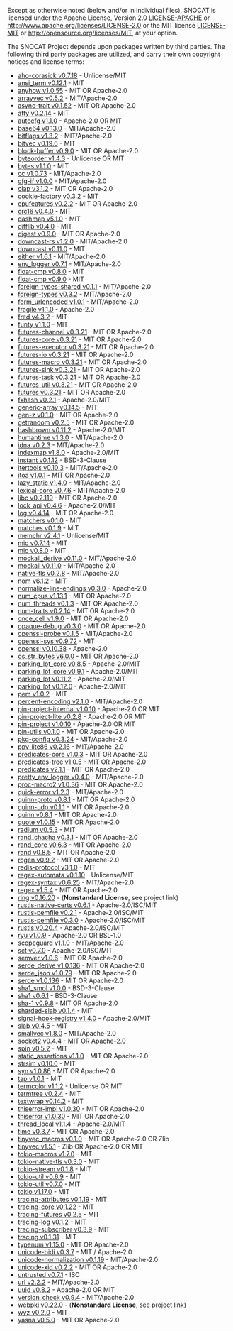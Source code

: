 Except as otherwise noted (below and/or in individual files), SNOCAT is
licensed under the Apache License, Version 2.0 [LICENSE-APACHE](LICENSE-APACHE) or
http://www.apache.org/licenses/LICENSE-2.0 or the MIT license
[LICENSE-MIT](LICENSE-MIT) or http://opensource.org/licenses/MIT, at your option.


The SNOCAT Project depends upon packages written by third parties.
The following third party packages are utilized, and carry
their own copyright notices and license terms:


* [aho-corasick v0.7.18](https://github.com/BurntSushi/aho-corasick) - Unlicense/MIT
* [ansi_term v0.12.1](https://github.com/ogham/rust-ansi-term) - MIT
* [anyhow v1.0.55](https://github.com/dtolnay/anyhow) - MIT OR Apache-2.0
* [arrayvec v0.5.2](https://github.com/bluss/arrayvec) - MIT/Apache-2.0
* [async-trait v0.1.52](https://github.com/dtolnay/async-trait) - MIT OR Apache-2.0
* [atty v0.2.14](https://github.com/softprops/atty) - MIT
* [autocfg v1.1.0](https://github.com/cuviper/autocfg) - Apache-2.0 OR MIT
* [base64 v0.13.0](https://github.com/marshallpierce/rust-base64) - MIT/Apache-2.0
* [bitflags v1.3.2](https://github.com/bitflags/bitflags) - MIT/Apache-2.0
* [bitvec v0.19.6](https://github.com/myrrlyn/bitvec) - MIT
* [block-buffer v0.9.0](https://github.com/RustCrypto/utils) - MIT OR Apache-2.0
* [byteorder v1.4.3](https://github.com/BurntSushi/byteorder) - Unlicense OR MIT
* [bytes v1.1.0](https://github.com/tokio-rs/bytes) - MIT
* [cc v1.0.73](https://github.com/alexcrichton/cc-rs) - MIT/Apache-2.0
* [cfg-if v1.0.0](https://github.com/alexcrichton/cfg-if) - MIT/Apache-2.0
* [clap v3.1.2](https://github.com/clap-rs/clap) - MIT OR Apache-2.0
* [cookie-factory v0.3.2](https://github.com/rust-bakery/cookie-factory) - MIT
* [cpufeatures v0.2.2](https://github.com/RustCrypto/utils) - MIT OR Apache-2.0
* [crc16 v0.4.0](https://github.com/blackbeam/rust-crc16) - MIT
* [dashmap v5.1.0](https://github.com/xacrimon/dashmap) - MIT
* [difflib v0.4.0](https://github.com/DimaKudosh/difflib) - MIT
* [digest v0.9.0](https://github.com/RustCrypto/traits) - MIT OR Apache-2.0
* [downcast-rs v1.2.0](https://github.com/marcianx/downcast-rs) - MIT/Apache-2.0
* [downcast v0.11.0](https://github.com/fkoep/downcast-rs) - MIT
* [either v1.6.1](https://github.com/bluss/either) - MIT/Apache-2.0
* [env_logger v0.7.1](https://github.com/sebasmagri/env_logger/) - MIT/Apache-2.0
* [float-cmp v0.8.0](https://github.com/mikedilger/float-cmp) - MIT
* [float-cmp v0.9.0](https://github.com/mikedilger/float-cmp) - MIT
* [foreign-types-shared v0.1.1](https://github.com/sfackler/foreign-types) - MIT/Apache-2.0
* [foreign-types v0.3.2](https://github.com/sfackler/foreign-types) - MIT/Apache-2.0
* [form_urlencoded v1.0.1](https://github.com/servo/rust-url) - MIT/Apache-2.0
* [fragile v1.1.0](https://github.com/mitsuhiko/fragile) - Apache-2.0
* [fred v4.3.2](https://github.com/aembke/fred.rs) - MIT
* [funty v1.1.0](https://github.com/myrrlyn/funty) - MIT
* [futures-channel v0.3.21](https://github.com/rust-lang/futures-rs) - MIT OR Apache-2.0
* [futures-core v0.3.21](https://github.com/rust-lang/futures-rs) - MIT OR Apache-2.0
* [futures-executor v0.3.21](https://github.com/rust-lang/futures-rs) - MIT OR Apache-2.0
* [futures-io v0.3.21](https://github.com/rust-lang/futures-rs) - MIT OR Apache-2.0
* [futures-macro v0.3.21](https://github.com/rust-lang/futures-rs) - MIT OR Apache-2.0
* [futures-sink v0.3.21](https://github.com/rust-lang/futures-rs) - MIT OR Apache-2.0
* [futures-task v0.3.21](https://github.com/rust-lang/futures-rs) - MIT OR Apache-2.0
* [futures-util v0.3.21](https://github.com/rust-lang/futures-rs) - MIT OR Apache-2.0
* [futures v0.3.21](https://github.com/rust-lang/futures-rs) - MIT OR Apache-2.0
* [fxhash v0.2.1](https://github.com/cbreeden/fxhash) - Apache-2.0/MIT
* [generic-array v0.14.5](https://github.com/fizyk20/generic-array.git) - MIT
* [gen-z v0.1.0](https://github.com/Dessix/gen-z-rs) - MIT OR Apache-2.0
* [getrandom v0.2.5](https://github.com/rust-random/getrandom) - MIT OR Apache-2.0
* [hashbrown v0.11.2](https://github.com/rust-lang/hashbrown) - Apache-2.0/MIT
* [humantime v1.3.0]() - MIT/Apache-2.0
* [idna v0.2.3](https://github.com/servo/rust-url/) - MIT/Apache-2.0
* [indexmap v1.8.0](https://github.com/bluss/indexmap) - Apache-2.0/MIT
* [instant v0.1.12](https://github.com/sebcrozet/instant) - BSD-3-Clause
* [itertools v0.10.3](https://github.com/rust-itertools/itertools) - MIT/Apache-2.0
* [itoa v1.0.1](https://github.com/dtolnay/itoa) - MIT OR Apache-2.0
* [lazy_static v1.4.0](https://github.com/rust-lang-nursery/lazy-static.rs) - MIT/Apache-2.0
* [lexical-core v0.7.6](https://github.com/Alexhuszagh/rust-lexical/tree/master/lexical-core) - MIT/Apache-2.0
* [libc v0.2.119](https://github.com/rust-lang/libc) - MIT OR Apache-2.0
* [lock_api v0.4.6](https://github.com/Amanieu/parking_lot) - Apache-2.0/MIT
* [log v0.4.14](https://github.com/rust-lang/log) - MIT OR Apache-2.0
* [matchers v0.1.0](https://github.com/hawkw/matchers) - MIT
* [matches v0.1.9](https://github.com/SimonSapin/rust-std-candidates) - MIT
* [memchr v2.4.1](https://github.com/BurntSushi/memchr) - Unlicense/MIT
* [mio v0.7.14](https://github.com/tokio-rs/mio) - MIT
* [mio v0.8.0](https://github.com/tokio-rs/mio) - MIT
* [mockall_derive v0.11.0](https://github.com/asomers/mockall) - MIT/Apache-2.0
* [mockall v0.11.0](https://github.com/asomers/mockall) - MIT/Apache-2.0
* [native-tls v0.2.8](https://github.com/sfackler/rust-native-tls) - MIT/Apache-2.0
* [nom v6.1.2](https://github.com/Geal/nom) - MIT
* [normalize-line-endings v0.3.0](https://github.com/derekdreery/normalize-line-endings) - Apache-2.0
* [num_cpus v1.13.1](https://github.com/seanmonstar/num_cpus) - MIT OR Apache-2.0
* [num_threads v0.1.3](https://github.com/jhpratt/num_threads) - MIT OR Apache-2.0
* [num-traits v0.2.14](https://github.com/rust-num/num-traits) - MIT OR Apache-2.0
* [once_cell v1.9.0](https://github.com/matklad/once_cell) - MIT OR Apache-2.0
* [opaque-debug v0.3.0](https://github.com/RustCrypto/utils) - MIT OR Apache-2.0
* [openssl-probe v0.1.5](https://github.com/alexcrichton/openssl-probe) - MIT/Apache-2.0
* [openssl-sys v0.9.72](https://github.com/sfackler/rust-openssl) - MIT
* [openssl v0.10.38](https://github.com/sfackler/rust-openssl) - Apache-2.0
* [os_str_bytes v6.0.0](https://github.com/dylni/os_str_bytes) - MIT OR Apache-2.0
* [parking_lot_core v0.8.5](https://github.com/Amanieu/parking_lot) - Apache-2.0/MIT
* [parking_lot_core v0.9.1](https://github.com/Amanieu/parking_lot) - Apache-2.0/MIT
* [parking_lot v0.11.2](https://github.com/Amanieu/parking_lot) - Apache-2.0/MIT
* [parking_lot v0.12.0](https://github.com/Amanieu/parking_lot) - Apache-2.0/MIT
* [pem v1.0.2](https://github.com/jcreekmore/pem-rs.git) - MIT
* [percent-encoding v2.1.0](https://github.com/servo/rust-url/) - MIT/Apache-2.0
* [pin-project-internal v1.0.10](https://github.com/taiki-e/pin-project) - Apache-2.0 OR MIT
* [pin-project-lite v0.2.8](https://github.com/taiki-e/pin-project-lite) - Apache-2.0 OR MIT
* [pin-project v1.0.10](https://github.com/taiki-e/pin-project) - Apache-2.0 OR MIT
* [pin-utils v0.1.0](https://github.com/rust-lang-nursery/pin-utils) - MIT OR Apache-2.0
* [pkg-config v0.3.24](https://github.com/rust-lang/pkg-config-rs) - MIT/Apache-2.0
* [ppv-lite86 v0.2.16](https://github.com/cryptocorrosion/cryptocorrosion) - MIT/Apache-2.0
* [predicates-core v1.0.3](https://github.com/assert-rs/predicates-rs/tree/master/predicates-core) - MIT OR Apache-2.0
* [predicates-tree v1.0.5](https://github.com/assert-rs/predicates-rs/tree/master/predicates-tree) - MIT OR Apache-2.0
* [predicates v2.1.1](https://github.com/assert-rs/predicates-rs) - MIT OR Apache-2.0
* [pretty_env_logger v0.4.0](https://github.com/seanmonstar/pretty-env-logger) - MIT/Apache-2.0
* [proc-macro2 v1.0.36](https://github.com/dtolnay/proc-macro2) - MIT OR Apache-2.0
* [quick-error v1.2.3](http://github.com/tailhook/quick-error) - MIT/Apache-2.0
* [quinn-proto v0.8.1](https://github.com/quinn-rs/quinn) - MIT OR Apache-2.0
* [quinn-udp v0.1.1](https://github.com/quinn-rs/quinn) - MIT OR Apache-2.0
* [quinn v0.8.1](https://github.com/quinn-rs/quinn) - MIT OR Apache-2.0
* [quote v1.0.15](https://github.com/dtolnay/quote) - MIT OR Apache-2.0
* [radium v0.5.3](https://github.com/mystor/radium) - MIT
* [rand_chacha v0.3.1](https://github.com/rust-random/rand) - MIT OR Apache-2.0
* [rand_core v0.6.3](https://github.com/rust-random/rand) - MIT OR Apache-2.0
* [rand v0.8.5](https://github.com/rust-random/rand) - MIT OR Apache-2.0
* [rcgen v0.9.2](https://github.com/est31/rcgen) - MIT OR Apache-2.0
* [redis-protocol v3.1.0](https://github.com/aembke/redis-protocol.rs) - MIT
* [regex-automata v0.1.10](https://github.com/BurntSushi/regex-automata) - Unlicense/MIT
* [regex-syntax v0.6.25](https://github.com/rust-lang/regex) - MIT/Apache-2.0
* [regex v1.5.4](https://github.com/rust-lang/regex) - MIT OR Apache-2.0
* [ring v0.16.20](https://github.com/briansmith/ring) - (**Nonstandard License**, see project link)
* [rustls-native-certs v0.6.1](https://github.com/ctz/rustls-native-certs) - Apache-2.0/ISC/MIT
* [rustls-pemfile v0.2.1](https://github.com/rustls/pemfile) - Apache-2.0/ISC/MIT
* [rustls-pemfile v0.3.0](https://github.com/rustls/pemfile) - Apache-2.0/ISC/MIT
* [rustls v0.20.4](https://github.com/rustls/rustls) - Apache-2.0/ISC/MIT
* [ryu v1.0.9](https://github.com/dtolnay/ryu) - Apache-2.0 OR BSL-1.0
* [scopeguard v1.1.0](https://github.com/bluss/scopeguard) - MIT/Apache-2.0
* [sct v0.7.0](https://github.com/ctz/sct.rs) - Apache-2.0/ISC/MIT
* [semver v1.0.6](https://github.com/dtolnay/semver) - MIT OR Apache-2.0
* [serde_derive v1.0.136](https://github.com/serde-rs/serde) - MIT OR Apache-2.0
* [serde_json v1.0.79](https://github.com/serde-rs/json) - MIT OR Apache-2.0
* [serde v1.0.136](https://github.com/serde-rs/serde) - MIT OR Apache-2.0
* [sha1_smol v1.0.0](https://github.com/mitsuhiko/sha1-smol) - BSD-3-Clause
* [sha1 v0.6.1](https://github.com/mitsuhiko/sha1-smol) - BSD-3-Clause
* [sha-1 v0.9.8](https://github.com/RustCrypto/hashes) - MIT OR Apache-2.0
* [sharded-slab v0.1.4](https://github.com/hawkw/sharded-slab) - MIT
* [signal-hook-registry v1.4.0](https://github.com/vorner/signal-hook) - Apache-2.0/MIT
* [slab v0.4.5](https://github.com/tokio-rs/slab) - MIT
* [smallvec v1.8.0](https://github.com/servo/rust-smallvec) - MIT/Apache-2.0
* [socket2 v0.4.4](https://github.com/rust-lang/socket2) - MIT OR Apache-2.0
* [spin v0.5.2](https://github.com/mvdnes/spin-rs.git) - MIT
* [static_assertions v1.1.0](https://github.com/nvzqz/static-assertions-rs) - MIT OR Apache-2.0
* [strsim v0.10.0](https://github.com/dguo/strsim-rs) - MIT
* [syn v1.0.86](https://github.com/dtolnay/syn) - MIT OR Apache-2.0
* [tap v1.0.1](https://github.com/myrrlyn/tap) - MIT
* [termcolor v1.1.2](https://github.com/BurntSushi/termcolor) - Unlicense OR MIT
* [termtree v0.2.4](https://github.com/rust-cli/termtree) - MIT
* [textwrap v0.14.2](https://github.com/mgeisler/textwrap) - MIT
* [thiserror-impl v1.0.30](https://github.com/dtolnay/thiserror) - MIT OR Apache-2.0
* [thiserror v1.0.30](https://github.com/dtolnay/thiserror) - MIT OR Apache-2.0
* [thread_local v1.1.4](https://github.com/Amanieu/thread_local-rs) - Apache-2.0/MIT
* [time v0.3.7](https://github.com/time-rs/time) - MIT OR Apache-2.0
* [tinyvec_macros v0.1.0](https://github.com/Soveu/tinyvec_macros) - MIT OR Apache-2.0 OR Zlib
* [tinyvec v1.5.1](https://github.com/Lokathor/tinyvec) - Zlib OR Apache-2.0 OR MIT
* [tokio-macros v1.7.0](https://github.com/tokio-rs/tokio) - MIT
* [tokio-native-tls v0.3.0](https://github.com/tokio-rs/tls) - MIT
* [tokio-stream v0.1.8](https://github.com/tokio-rs/tokio) - MIT
* [tokio-util v0.6.9](https://github.com/tokio-rs/tokio) - MIT
* [tokio-util v0.7.0](https://github.com/tokio-rs/tokio) - MIT
* [tokio v1.17.0](https://github.com/tokio-rs/tokio) - MIT
* [tracing-attributes v0.1.19](https://github.com/tokio-rs/tracing) - MIT
* [tracing-core v0.1.22](https://github.com/tokio-rs/tracing) - MIT
* [tracing-futures v0.2.5](https://github.com/tokio-rs/tracing) - MIT
* [tracing-log v0.1.2](https://github.com/tokio-rs/tracing) - MIT
* [tracing-subscriber v0.3.9](https://github.com/tokio-rs/tracing) - MIT
* [tracing v0.1.31](https://github.com/tokio-rs/tracing) - MIT
* [typenum v1.15.0](https://github.com/paholg/typenum) - MIT OR Apache-2.0
* [unicode-bidi v0.3.7](https://github.com/servo/unicode-bidi) - MIT / Apache-2.0
* [unicode-normalization v0.1.19](https://github.com/unicode-rs/unicode-normalization) - MIT/Apache-2.0
* [unicode-xid v0.2.2](https://github.com/unicode-rs/unicode-xid) - MIT OR Apache-2.0
* [untrusted v0.7.1](https://github.com/briansmith/untrusted) - ISC
* [url v2.2.2](https://github.com/servo/rust-url) - MIT/Apache-2.0
* [uuid v0.8.2](https://github.com/uuid-rs/uuid) - Apache-2.0 OR MIT
* [version_check v0.9.4](https://github.com/SergioBenitez/version_check) - MIT/Apache-2.0
* [webpki v0.22.0](https://github.com/briansmith/webpki) - (**Nonstandard License**, see project link)
* [wyz v0.2.0](https://github.com/myrrlyn/wyz) - MIT
* [yasna v0.5.0](https://github.com/qnighy/yasna.rs) - MIT OR Apache-2.0
